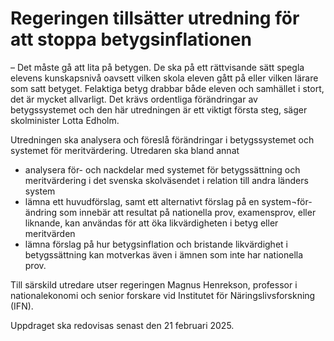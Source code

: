 # Regeringen tillsätter utredning för att stoppa betygsinflationen

– Det måste gå att lita på betygen. De ska på ett rättvisande sätt spegla elevens kunskapsnivå oavsett vilken skola eleven gått på eller vilken lärare som satt betyget. Felaktiga betyg drabbar både eleven och samhället i stort, det är mycket allvarligt. Det krävs ordentliga förändringar av betygssystemet och den här utredningen är ett viktigt första steg, säger skolminister Lotta Edholm.

Utredningen ska analysera och föreslå förändringar i betygssystemet och systemet för meritvärdering. Utredaren ska bland annat

* analysera för\- och nackdelar med systemet för betygssättning och meritvärdering i det svenska skolväsendet i relation till andra länders system
* lämna ett huvudförslag, samt ett alternativt förslag på en system¬för\-ändring som innebär att resultat på nationella prov, examensprov, eller liknande, kan användas för att öka likvärdigheten i betyg eller meritvärden
* lämna förslag på hur betygsinflation och bristande likvärdighet i betygssättning kan motverkas även i ämnen som inte har nationella prov.

Till särskild utredare utser regeringen Magnus Henrekson, professor i nationalekonomi och senior forskare vid Institutet för Näringslivsforskning (IFN).

Uppdraget ska redovisas senast den 21 februari 2025\.
